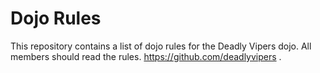 Dojo Rules
==========

This repository contains a list of dojo rules for the Deadly Vipers dojo.
All members should read the rules.
https://github.com/deadlyvipers .


